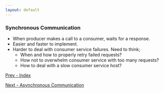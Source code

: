 ```yaml
---
layout: default
---
```


### Synchronous Communication 

- When producer makes a call to a consumer, waits for a response. 
- Easier and faster to implement. 
- Harder to deal with consumer service failures. Need to think;
  - When and how to properly retry failed requests? 
  - How not to overwhelm consumer service with too many requests?
  - How to deal with a slow consumer service host? 

[Prev - Index](system-design-interview-distributed-message-queue) 
  
[Next - Asynchronous Communication](system-design-interview-distributed-message-queue-asynchronous-communication)  
